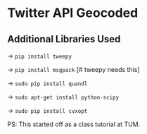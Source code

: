 # Twitter API Geocoded

## Additional Libraries Used

&rightarrow; `pip install tweepy`

&rightarrow; `pip install msgpack` [# tweepy needs this]

&rightarrow; `sudo pip install quandl`

&rightarrow; `sudo apt-get install python-scipy`

&rightarrow; `sudo pip install cvxopt`

PS: This started off as a class tutorial at TUM.